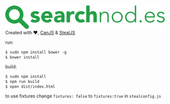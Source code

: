 ![img/logo.png](img/logo-green.png)
Created with ♥, [CanJS](http://canjs.com/index.html) & [StealJS](http://stealjs.com)

run:
```
$ sudo npm install bower -g
$ bower install
```

build:
```
$ sudo npm install
$ npm run build
$ open dist/index.html
```

to use fixtures change `fixtures: false` to `fixtures:true` in `stealconfig.js`
